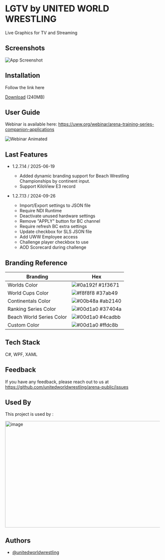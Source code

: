 
# LGTV by UNITED WORLD WRESTLING

Live Graphics for TV and Streaming


## Screenshots

![App Screenshot](https://i.giphy.com/media/VcngDaqS0bFoN0VY4l/giphy.webp)

  
## Installation

Follow the link here

[Download](https://we.tl/t-WtlCta7kkV) (240MB)

## User Guide
Webinar is available here: https://uww.org/webinar/arena-training-series-companion-applications

![Webinar Animated](https://i.giphy.com/media/W3lO24167RSMC8ccZf/giphy.webp)

## Last Features
* 1.2.7.14 / 2025-06-19
  * Added dynamic branding support for Beach Wrestling Championships by continent input.
  * Support KiloView E3 record
   
* 1.2.7.13 / 2024-09-26
  * Import/Export settings to JSON file
  * Require NDI Runtime
  * Deactivate unused hardware settings
  * Remove "APPLY" button for BC channel
  * Require refresh BC extra settings
  * Update checkbox for SLS JSON file
  * Add UWW Employee access
  * Challenge player checkbox to use
  * AOD Scorecard during challenge


## Branding Reference

| Branding             | Hex                                                                |
| ----------------- | ------------------------------------------------------------------ |
| Worlds Color | ![#0a192f](https://via.placeholder.com/10/1f3671?text=+) #1f3671 |
| World Cups Color | ![#f8f8f8](https://via.placeholder.com/10/37ab49?text=+) #37ab49 |
| Continentals Color | ![#00b48a](https://via.placeholder.com/10/ab2140?text=+) #ab2140 |
| Ranking Series Color | ![#00d1a0](https://via.placeholder.com/10/37404a?text=+) #37404a |
| Beach World Series Color | ![#00d1a0](https://via.placeholder.com/10/4cadbb?text=+) #4cadbb |
| Custom Color | ![#00d1a0](https://via.placeholder.com/10/ffdc8b?text=+) #ffdc8b |




## Tech Stack

C#, WPF, XAML

  
## Feedback

If you have any feedback, please reach out to us at https://github.com/unitedworldwrestling/arena-public/issues

  
## Used By

This project is used by :

<img width="619" height="346" alt="image" src="https://github.com/user-attachments/assets/efb86062-e337-4f28-ba9d-c7f6fb13784a" />

    
## Authors

- [@unitedworldwrestling](https://www.github.com/unitedworldwrestling)

  
